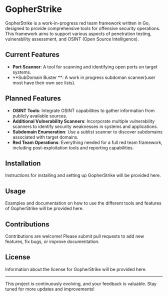 # GopherStrike

GopherStrike is a work-in-progress red team framework written in Go, designed to provide comprehensive tools for offensive security operations. This framework aims to support various aspects of penetration testing, vulnerability assessment, and OSINT (Open Source Intelligence).

## Current Features

- **Port Scanner**: A tool for scanning and identifying open ports on target systems.
-  **SubDomain Buster **: A work in progress subdoman scanner(user most have their own sec lists).

## Planned Features

- **OSINT Tools**: Integrate OSINT capabilities to gather information from publicly available sources.
- **Additional Vulnerability Scanners**: Incorporate multiple vulnerability scanners to identify security weaknesses in systems and applications.
- **Subdomain Enumeration**: Use a sublist scanner to discover subdomains associated with target domains.
- **Red Team Operations**: Everything needed for a full red team framework, including post-exploitation tools and reporting capabilities.

## Installation

Instructions for installing and setting up GopherStrike will be provided here.

## Usage

Examples and documentation on how to use the different tools and features of GopherStrike will be provided here.

## Contributions

Contributions are welcome! Please submit pull requests to add new features, fix bugs, or improve documentation.

## License

Information about the license for GopherStrike will be provided here.

---

This project is continuously evolving, and your feedback is valuable. Stay tuned for more updates and improvements!
